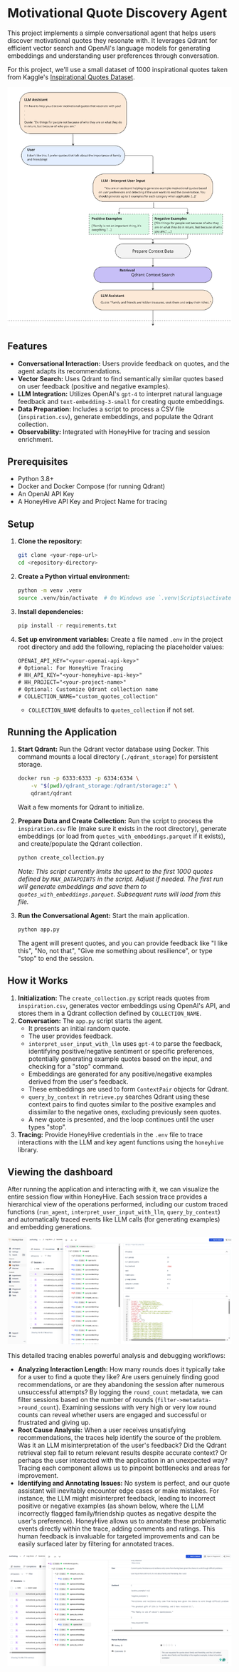 # Motivational Quote Discovery Agent

This project implements a simple conversational agent that helps users discover motivational quotes they resonate with. It leverages Qdrant for efficient vector search and OpenAI's language models for generating embeddings and understanding user preferences through conversation.

For this project, we'll use a small dataset of 1000 inspirational quotes taken from Kaggle's [Inspirational Quotes Dataset](https://www.kaggle.com/datasets/mattimansha/inspirational-quotes).

![Inspirational Quotes Demo](images/insp_quotes.png)

## Features

*   **Conversational Interaction:** Users provide feedback on quotes, and the agent adapts its recommendations.
*   **Vector Search:** Uses Qdrant to find semantically similar quotes based on user feedback (positive and negative examples).
*   **LLM Integration:** Utilizes OpenAI's `gpt-4` to interpret natural language feedback and `text-embedding-3-small` for creating quote embeddings.
*   **Data Preparation:** Includes a script to process a CSV file (`inspiration.csv`), generate embeddings, and populate the Qdrant collection.
*   **Observability:** Integrated with HoneyHive for tracing and session enrichment.

## Prerequisites

*   Python 3.8+
*   Docker and Docker Compose (for running Qdrant)
*   An OpenAI API Key
*   A HoneyHive API Key and Project Name for tracing

## Setup

1.  **Clone the repository:**
    ```bash
    git clone <your-repo-url>
    cd <repository-directory>
    ```

2.  **Create a Python virtual environment:**
    ```bash
    python -m venv .venv
    source .venv/bin/activate  # On Windows use `.venv\Scripts\activate`
    ```

3.  **Install dependencies:**
    ```bash
    pip install -r requirements.txt
    ```

4.  **Set up environment variables:**
    Create a file named `.env` in the project root directory and add the following, replacing the placeholder values:
    ```dotenv
    OPENAI_API_KEY="<your-openai-api-key>"
    # Optional: For HoneyHive Tracing
    # HH_API_KEY="<your-honeyhive-api-key>"
    # HH_PROJECT="<your-project-name>"
    # Optional: Customize Qdrant collection name
    # COLLECTION_NAME="custom_quotes_collection"
    ```
    *   `COLLECTION_NAME` defaults to `quotes_collection` if not set.

## Running the Application

1.  **Start Qdrant:**
    Run the Qdrant vector database using Docker. This command mounts a local directory (`./qdrant_storage`) for persistent storage.
    ```bash
    docker run -p 6333:6333 -p 6334:6334 \
        -v "$(pwd)/qdrant_storage:/qdrant/storage:z" \
        qdrant/qdrant
    ```
    Wait a few moments for Qdrant to initialize.

2.  **Prepare Data and Create Collection:**
    Run the script to process the `inspiration.csv` file (make sure it exists in the root directory), generate embeddings (or load from `quotes_with_embeddings.parquet` if it exists), and create/populate the Qdrant collection.
    ```bash
    python create_collection.py
    ```
    *Note: This script currently limits the upsert to the first 1000 quotes defined by `MAX_DATAPOINTS` in the script. Adjust if needed.*
    *The first run will generate embeddings and save them to `quotes_with_embeddings.parquet`. Subsequent runs will load from this file.*

3.  **Run the Conversational Agent:**
    Start the main application.
    ```bash
    python app.py
    ```
    The agent will present quotes, and you can provide feedback like "I like this", "No, not that", "Give me something about resilience", or type "stop" to end the session.

## How it Works

1.  **Initialization:** The `create_collection.py` script reads quotes from `inspiration.csv`, generates vector embeddings using OpenAI's API, and stores them in a Qdrant collection defined by `COLLECTION_NAME`.
2.  **Conversation:** The `app.py` script starts the agent.
    *   It presents an initial random quote.
    *   The user provides feedback.
    *   `interpret_user_input_with_llm` uses `gpt-4` to parse the feedback, identifying positive/negative sentiment or specific preferences, potentially generating example quotes based on the input, and checking for a "stop" command.
    *   Embeddings are generated for any positive/negative examples derived from the user's feedback.
    *   These embeddings are used to form `ContextPair` objects for Qdrant.
    *   `query_by_context` in `retrieve.py` searches Qdrant using these context pairs to find quotes similar to the positive examples and dissimilar to the negative ones, excluding previously seen quotes.
    *   A new quote is presented, and the loop continues until the user types "stop".
3.  **Tracing:** Provide HoneyHive credentials in the `.env` file to trace interactions with the LLM and key agent functions using the `honeyhive` library.

## Viewing the dashboard

After running the application and interacting with it, we can visualize the entire session flow within HoneyHive. Each session trace provides a hierarchical view of the operations performed, including our custom traced functions (`run_agent`, `interpret_user_input_with_llm`, `query_by_context`) and automatically traced events like LLM calls (for generating examples) and embedding generations.

![Traces dashboard](images/traces.png)

This detailed tracing enables powerful analysis and debugging workflows:

- **Analyzing Interaction Length:** How many rounds does it typically take for a user to find a quote they like? Are users genuinely finding good recommendations, or are they abandoning the session after numerous unsuccessful attempts? By logging the `round_count` metadata, we can filter sessions based on the number of rounds (`filter->metadata->round_count`). Examining sessions with very high or very low round counts can reveal whether users are engaged and successful or frustrated and giving up.
- **Root Cause Analysis:** When a user receives unsatisfying recommendations, the traces help identify the source of the problem. Was it an LLM misinterpretation of the user's feedback? Did the Qdrant retrieval step fail to return relevant results despite accurate context? Or perhaps the user interacted with the application in an unexpected way? Tracing each component allows us to pinpoint bottlenecks and areas for improvement.
- **Identifying and Annotating Issues:** No system is perfect, and our quote assistant will inevitably encounter edge cases or make mistakes. For instance, the LLM might misinterpret feedback, leading to incorrect positive or negative examples (as shown below, where the LLM incorrectly flagged family/friendship quotes as negative despite the user's preference). HoneyHive allows us to annotate these problematic events directly within the trace, adding comments and ratings. This human feedback is invaluable for targeted improvements and can be easily surfaced later by filtering for annotated traces.

![Traces dashboard](images/wrongLLMcall.png)

